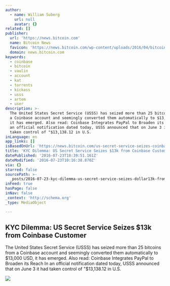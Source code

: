 ```yaml
---
author:
  - name: William Suberg
    url: null
    avatar: {}
related: []
publisher:
  url: 'https://news.bitcoin.com'
  name: Bitcoin News
  favicon: 'https://news.bitcoin.com/wp-content/uploads/2016/04/bitcoin_fav.png'
  domain: news.bitcoin.com
keywords:
  - coinbase
  - bitcoin
  - vaulin
  - account
  - kat
  - torrents
  - kickass
  - usss
  - artem
  - user
description: >-
  The United States Secret Service (USSS) has seized more than 25 bitcoins from
  a Coinbase account and seemingly converted them automatically to $13,000 USD,
  it has emerged. Also read: Coinbase Integrates PayPal to Broaden its Reach In
  an official notification dated today, USSS announced that on June 3 it had
  taken control of "$13,138.12 in U.S.
inLanguage: en
app_links: []
isBasedOnUrl: 'https://news.bitcoin.com/us-secret-service-seizes-coinbase/'
title: 'KYC Dilemma: US Secret Service Seizes $13k from Coinbase Customer'
datePublished: '2016-07-23T18:39:51.161Z'
dateModified: '2016-07-23T10:16:38.870Z'
via: {}
starred: false
sourcePath: >-
  _posts/2016-07-23-kyc-dilemma-us-secret-service-seizes-dollar13k-from-coinbase-cus.md
inFeed: true
hasPage: false
inNav: false
_context: 'http://schema.org'
_type: MediaObject

---
```

<article style=""><h1>KYC Dilemma: US Secret Service Seizes $13k from Coinbase Customer</h1><p>The United States Secret Service (USSS) has seized more than 25 bitcoins from a Coinbase account and seemingly converted them automatically to $13,000 USD, it has emerged. Also read: Coinbase Integrates PayPal to Broaden its Reach In an official notification dated today, USSS announced that on June 3 it had taken control of "$13,138.12 in U.S.</p><img src="https://news.bitcoin.com/wp-content/uploads/2016/07/Border-seizure.jpg" /></article>